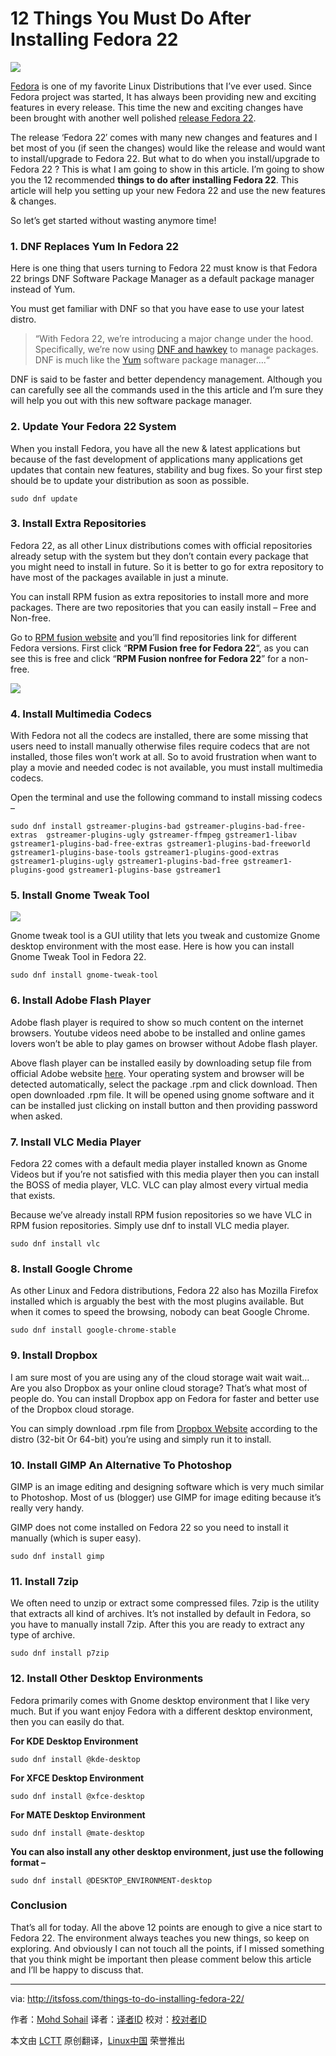12 Things You Must Do After Installing Fedora 22
================================================================================
![](http://itsfoss.itsfoss.netdna-cdn.com/wp-content/uploads/2015/06/F22_alpha_wp-compressed.jpg)

[Fedora][1] is one of my favorite Linux Distributions that I’ve ever used. Since Fedora project was started, It has always been providing new and exciting features in every release. This time the new and exciting changes have been brought with another well polished [release Fedora 22][2].

The release ‘Fedora 22′ comes with many new changes and features and I bet most of you (if seen the changes) would like the release and would want to install/upgrade to Fedora 22. But what to do when you install/upgrade to Fedora 22 ? This is what I am going to show in this article. I’m going to show you the 12 recommended **things to do after installing Fedora 22**. This article will help you setting up your new Fedora 22 and use the new features & changes.

So let’s get started without wasting anymore time!

### 1. DNF Replaces Yum In Fedora 22 ###

Here is one thing that users turning to Fedora 22 must know is that Fedora 22 brings DNF Software Package Manager as a default package manager instead of Yum.

You must get familiar with DNF so that you have ease to use your latest distro.

> “With Fedora 22, we’re introducing a major change under the hood. Specifically, we’re now using [DNF and hawkey][3] to manage packages. DNF is much like the [Yum][4] software package manager….“

DNF is said to be faster and better dependency management. Although you can carefully see all the commands used in the this article and I’m sure they will help you out with this new software package manager.

### 2. Update Your Fedora 22 System ###

When you install Fedora, you have all the new & latest applications but because of the fast development of applications many applications get updates that contain new features, stability and bug fixes. So your first step should be to update your distribution as soon as possible.

    sudo dnf update

### 3. Install Extra Repositories ###

Fedora 22, as all other Linux distributions comes with official repositories already setup with the system but they don’t contain every package that you might need to install in future. So it is better to go for extra repository to have most of the packages available in just a minute.

You can install RPM fusion as extra repositories to install more and more packages. There are two repositories that you can easily install – Free and Non-free.

Go to [RPM fusion website][5] and you’ll find repositories link for different Fedora versions. First click “**RPM Fusion free for Fedora 22**“, as you can see this is free and click “**RPM Fusion nonfree for Fedora 22**” for a non-free.

![](http://itsfoss.itsfoss.netdna-cdn.com/wp-content/uploads/2015/06/RPM-fusion-repositories-compressed.jpg)

### 4. Install Multimedia Codecs ###

With Fedora not all the codecs are installed, there are some missing that users need to install manually otherwise files require codecs that are not installed, those files won’t work at all. So to avoid frustration when want to play a movie and needed codec is not available, you must install multimedia codecs.

Open the terminal and use the following command to install missing codecs –

    sudo dnf install gstreamer-plugins-bad gstreamer-plugins-bad-free-extras  gstreamer-plugins-ugly gstreamer-ffmpeg gstreamer1-libav gstreamer1-plugins-bad-free-extras gstreamer1-plugins-bad-freeworld gstreamer1-plugins-base-tools gstreamer1-plugins-good-extras gstreamer1-plugins-ugly gstreamer1-plugins-bad-free gstreamer1-plugins-good gstreamer1-plugins-base gstreamer1

### 5. Install Gnome Tweak Tool ###

![](http://itsfoss.itsfoss.netdna-cdn.com/wp-content/uploads/2015/06/gnome-tweak-tool-compressed.jpg)

Gnome tweak tool is a GUI utility that lets you tweak and customize Gnome desktop environment with the most ease. Here is how you can install Gnome Tweak Tool in Fedora 22.

    sudo dnf install gnome-tweak-tool

### 6. Install Adobe Flash Player ###

Adobe flash player is required to show so much content on the internet browsers. Youtube videos need abobe to be installed and online games lovers won’t be able to play games on browser without Adobe flash player.

Above flash player can be installed easily by downloading setup file from official Adobe website [here][6]. Your operating system and browser will be detected automatically, select the package .rpm and click download. Then open downloaded .rpm file. It will be opened using gnome software and it can be installed just clicking on install button and then providing password when asked.

### 7. Install VLC Media Player ###

Fedora 22 comes with a default media player installed known as Gnome Videos but if you’re not satisfied with this media player then you can install the BOSS of media player, VLC. VLC can play almost every virtual media that exists.

Because we’ve already install RPM fusion repositories so we have VLC in RPM fusion repositories. Simply use dnf to install VLC media player.

    sudo dnf install vlc

### 8. Install Google Chrome ###

As other Linux and Fedora distributions, Fedora 22 also has Mozilla Firefox installed which is arguably the best with the most plugins available. But when it comes to speed the browsing, nobody can beat Google Chrome.

    sudo dnf install google-chrome-stable

### 9. Install Dropbox ###

I am sure most of you are using any of the cloud storage wait wait wait… Are you also Dropbox as your online cloud storage? That’s what most of people do. You can  install Dropbox app on Fedora for faster and better use of the Dropbox cloud storage.

You can simply download .rpm file from [Dropbox Website][7] according to the distro (32-bit Or 64-bit) you’re using and simply run it to install.

### 10. Install GIMP An Alternative To Photoshop ###

GIMP is an image editing and designing software which is very much similar to Photoshop. Most of us (blogger) use GIMP for image editing because it’s really very handy.

GIMP does not come installed on Fedora 22 so you need to install it manually (which is super easy).

    sudo dnf install gimp

### 11. Install 7zip ###

We often need to unzip or extract some compressed files. 7zip is the utility that extracts all kind of archives. It’s not installed by default  in Fedora, so you have to manually install 7zip. After this you are ready to extract any type of archive.

    sudo dnf install p7zip

### 12. Install Other Desktop Environments ###

Fedora primarily comes with Gnome desktop environment that I like very much. But if you want enjoy Fedora with a different desktop environment, then you can easily do that.

**For KDE Desktop Environment**

    sudo dnf install @kde-desktop

**For XFCE Desktop Environment**

    sudo dnf install @xfce-desktop

**For MATE Desktop Environment**

    sudo dnf install @mate-desktop

**You can also install any other desktop environment, just use the following format  –**

    sudo dnf install @DESKTOP_ENVIRONMENT-desktop

### Conclusion ###

That’s all for today. All the above 12 points are enough to give a nice start to Fedora 22. The environment always teaches you new things, so keep on exploring. And obviously I can not touch all the points, if I missed something that you think might be important then please comment below this article and I’ll be happy to discuss that.

--------------------------------------------------------------------------------

via: http://itsfoss.com/things-to-do-installing-fedora-22/

作者：[Mohd Sohail][a]
译者：[译者ID](https://github.com/译者ID)
校对：[校对者ID](https://github.com/校对者ID)

本文由 [LCTT](https://github.com/LCTT/TranslateProject) 原创翻译，[Linux中国](https://linux.cn/) 荣誉推出

[a]:http://itsfoss.com/author/sohail/
[1]:https://getfedora.org/
[2]:https://fedoraproject.org/wiki/F22_release_announcement
[3]:https://fedoraproject.org/wiki/Features/DNF
[4]:https://fedoraproject.org/wiki/Yum
[5]:http://rpmfusion.org/Configuration
[6]:https://get.adobe.com/flashplayer/
[7]:https://www.dropbox.com/install?os=lnx